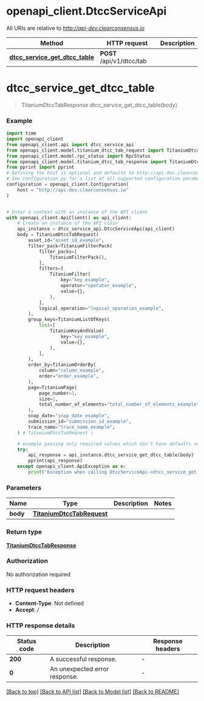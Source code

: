 # openapi_client.DtccServiceApi

All URIs are relative to *http://api-dev.clearconsensus.io*

Method | HTTP request | Description
------------- | ------------- | -------------
[**dtcc_service_get_dtcc_table**](DtccServiceApi.md#dtcc_service_get_dtcc_table) | **POST** /api/v1/dtcc/tab | 


# **dtcc_service_get_dtcc_table**
> TitaniumDtccTabResponse dtcc_service_get_dtcc_table(body)



### Example


```python
import time
import openapi_client
from openapi_client.api import dtcc_service_api
from openapi_client.model.titanium_dtcc_tab_request import TitaniumDtccTabRequest
from openapi_client.model.rpc_status import RpcStatus
from openapi_client.model.titanium_dtcc_tab_response import TitaniumDtccTabResponse
from pprint import pprint
# Defining the host is optional and defaults to http://api-dev.clearconsensus.io
# See configuration.py for a list of all supported configuration parameters.
configuration = openapi_client.Configuration(
    host = "http://api-dev.clearconsensus.io"
)


# Enter a context with an instance of the API client
with openapi_client.ApiClient() as api_client:
    # Create an instance of the API class
    api_instance = dtcc_service_api.DtccServiceApi(api_client)
    body = TitaniumDtccTabRequest(
        asset_id="asset_id_example",
        filter_pack=TitaniumFilterPack(
            filter_packs=[
                TitaniumFilterPack(),
            ],
            filters=[
                TitaniumFilter(
                    key="key_example",
                    operator="operator_example",
                    value={},
                ),
            ],
            logical_operation="logical_operation_example",
        ),
        group_keys=TitaniumListOfKeys(
            list=[
                TitaniumKeyAndValue(
                    key="key_example",
                    value={},
                ),
            ],
        ),
        order_by=TitaniumOrderBy(
            column="column_example",
            order="order_example",
        ),
        page=TitaniumPage(
            page_number=1,
            size=1,
            total_number_of_elements="total_number_of_elements_example",
        ),
        snap_date="snap_date_example",
        submission_id="submission_id_example",
        trace_name="trace_name_example",
    ) # TitaniumDtccTabRequest | 

    # example passing only required values which don't have defaults set
    try:
        api_response = api_instance.dtcc_service_get_dtcc_table(body)
        pprint(api_response)
    except openapi_client.ApiException as e:
        print("Exception when calling DtccServiceApi->dtcc_service_get_dtcc_table: %s\n" % e)
```


### Parameters

Name | Type | Description  | Notes
------------- | ------------- | ------------- | -------------
 **body** | [**TitaniumDtccTabRequest**](TitaniumDtccTabRequest.md)|  |

### Return type

[**TitaniumDtccTabResponse**](TitaniumDtccTabResponse.md)

### Authorization

No authorization required

### HTTP request headers

 - **Content-Type**: Not defined
 - **Accept**: */*


### HTTP response details

| Status code | Description | Response headers |
|-------------|-------------|------------------|
**200** | A successful response. |  -  |
**0** | An unexpected error response. |  -  |

[[Back to top]](#) [[Back to API list]](../README.md#documentation-for-api-endpoints) [[Back to Model list]](../README.md#documentation-for-models) [[Back to README]](../README.md)

